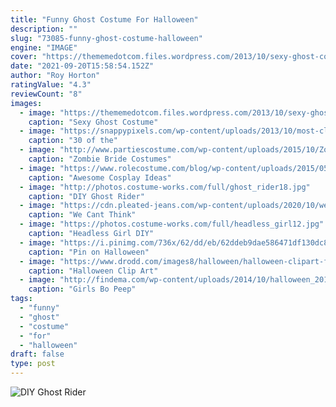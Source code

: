 ```yaml
---
title: "Funny Ghost Costume For Halloween"
description: ""
slug: "73085-funny-ghost-costume-halloween"
engine: "IMAGE"
cover: "https://thememedotcom.files.wordpress.com/2013/10/sexy-ghost-costume-whole-he.jpg"
date: "2021-09-20T15:58:54.152Z"
author: "Roy Horton"
ratingValue: "4.3"
reviewCount: "8"
images:
  - image: "https://thememedotcom.files.wordpress.com/2013/10/sexy-ghost-costume-whole-he.jpg"
    caption: "Sexy Ghost Costume"
  - image: "https://snappypixels.com/wp-content/uploads/2013/10/most-clever-halloween-costumes-ever-27.jpg"
    caption: "30 of the"
  - image: "http://www.partiescostume.com/wp-content/uploads/2015/10/Zombie-Bride-Halloween-Costume.jpg"
    caption: "Zombie Bride Costumes"
  - image: "https://www.rolecostume.com/blog/wp-content/uploads/2015/05/awesome-cosplay-ideas-for-halloween.jpg"
    caption: "Awesome Cosplay Ideas"
  - image: "http://photos.costume-works.com/full/ghost_rider18.jpg"
    caption: "DIY Ghost Rider"
  - image: "https://cdn.pleated-jeans.com/wp-content/uploads/2020/10/we-cant-think-of-halloween-costumes-without-thinking-of-jeff-and-obvious-plant-3.jpg"
    caption: "We Cant Think"
  - image: "https://photos.costume-works.com/full/headless_girl12.jpg"
    caption: "Headless Girl DIY"
  - image: "https://i.pinimg.com/736x/62/dd/eb/62ddeb9dae586471df130dc855c5b9d1.jpg"
    caption: "Pin on Halloween"
  - image: "https://www.drodd.com/images8/halloween/halloween-clipart-file39.gif"
    caption: "Halloween Clip Art"
  - image: "http://findema.com/wp-content/uploads/2014/10/halloween_20144276.jpg"
    caption: "Girls Bo Peep"
tags:
  - "funny"
  - "ghost"
  - "costume"
  - "for"
  - "halloween"
draft: false
type: post
---
```



![DIY Ghost Rider](http://photos.costume-works.com/full/ghost_rider18.jpg "DIY Ghost Rider")


<!--inArticleAds-->

<!--galleryOne-->


<!--inArticleAds-->

<!--galleryTwo-->


<!--galleryThree-->

